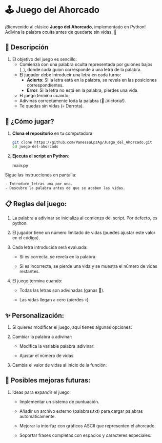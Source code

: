 # 🕹️ Juego del Ahorcado 

¡Bienvenido al clásico **Juego del Ahorcado**, implementado en Python! Adivina la palabra oculta antes de quedarte sin vidas. 🚀

## 📖 Descripción 

1. El objetivo del juego es sencillo:
    - Comienza con una palabra oculta representada por guiones bajos (`_`), donde cada guion corresponde a una letra de la palabra.
    - El jugador debe introducir una letra en cada turno:
        - **Acierto**: Si la letra está en la palabra, se revela en las posiciones correspondientes.
        - **Error**: Si la letra no está en la palabra, pierdes una vida.
    - El juego termina cuando:
    - Adivinas correctamente toda la palabra (🎉 ¡Victoria!).
    - Te quedas sin vidas (💀 Derrota).



## 🚀 ¿Cómo jugar?

1. **Clona el repositorio** en tu computadora:
   
   ```bash
   git clone https://github.com/VanessaLpzAg/Juego_del_Ahorcado.git
   cd juego-del-ahorcado

2. **Ejecuta el script en Python**:

    main.py

Sigue las instrucciones en pantalla:

    - Introduce letras una por una.
    - Descubre la palabra antes de que se acaben las vidas.



## 📋 Reglas del juego:

1. La palabra a adivinar se inicializa al comienzo del script. Por defecto, es python.

2. El jugador tiene un número limitado de vidas (puedes ajustar este valor en el código).

3. Cada letra introducida será evaluada:
    - Si es correcta, se revela en la palabra.

    - Si es incorrecta, se pierde una vida y se muestra el número de vidas restantes.

4. El juego termina cuando:
    - Todas las letras son adivinadas (ganas 🎉).

    - Las vidas llegan a cero (pierdes 💀).



## ✨ Personalización:

1. Si quieres modificar el juego, aquí tienes algunas opciones:

2. Cambiar la palabra a adivinar:

    - Modifica la variable palabra_adivinar:

    - Ajustar el número de vidas:

3. Cambia el valor de vidas al inicio de la función:



## 🚀 Posibles mejoras futuras:

1. Ideas para expandir el juego:

    - Implementar un sistema de puntuación.

    - Añadir un archivo externo (palabras.txt) para cargar palabras automáticamente.

    - Mejorar la interfaz con gráficos ASCII que representen el ahorcado.

    - Soportar frases completas con espacios y caracteres especiales.
